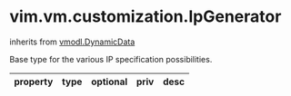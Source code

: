 vim.vm.customization.IpGenerator
================================
inherits from [vmodl.DynamicData](docs/vmodl.DynamicData.md)


Base type for the various IP specification possibilities.

| property | type | optional | priv | desc |
|:---------|:-----|:---------|:-----|:-----|


